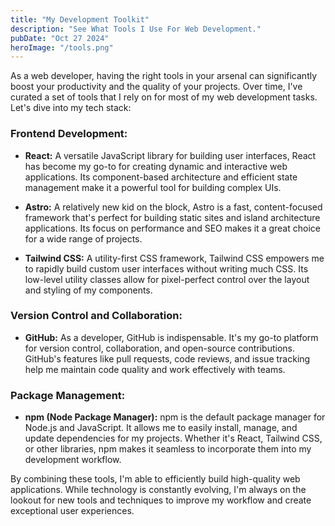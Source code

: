 ```yaml
---
title: "My Development Toolkit"
description: "See What Tools I Use For Web Development."
pubDate: "Oct 27 2024"
heroImage: "/tools.png"
---
```


As a web developer, having the right tools in your arsenal can significantly boost your productivity and the quality of your projects. Over time, I've curated a set of tools that I rely on for most of my web development tasks. Let's dive into my tech stack:

<h3>Frontend Development:</h3>

- **React:** A versatile JavaScript library for building user interfaces, React has become my go-to for creating dynamic and interactive web applications. Its component-based architecture and efficient state management make it a powerful tool for building complex UIs.

- **Astro:** A relatively new kid on the block, Astro is a fast, content-focused framework that's perfect for building static sites and island architecture applications. Its focus on performance and SEO makes it a great choice for a wide range of projects.

- **Tailwind CSS:** A utility-first CSS framework, Tailwind CSS empowers me to rapidly build custom user interfaces without writing much CSS. Its low-level utility classes allow for pixel-perfect control over the layout and styling of my components.

<h3>Version Control and Collaboration:</h3>

- **GitHub:** As a developer, GitHub is indispensable. It's my go-to platform for version control, collaboration, and open-source contributions. GitHub's features like pull requests, code reviews, and issue tracking help me maintain code quality and work effectively with teams.

<h3>Package Management:</h3>

- **npm (Node Package Manager):** npm is the default package manager for Node.js and JavaScript. It allows me to easily install, manage, and update dependencies for my projects. Whether it's React, Tailwind CSS, or other libraries, npm makes it seamless to incorporate them into my development workflow.

By combining these tools, I'm able to efficiently build high-quality web applications. While technology is constantly evolving, I'm always on the lookout for new tools and techniques to improve my workflow and create exceptional user experiences.

<style>
    @media (max-width: 720px) {
        h3 {
            font-size: 1.5rem;
        }
    }
</style>
